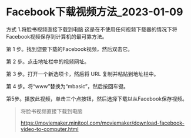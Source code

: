 # Facebook下载视频方法_2023-01-09

方式 1.将脸书视频直接下载到电脑
这是在不使用任何视频下载器的情况下将Facebook视频保存到计算机的最可靠方法。

第 1 步。找到您要下载的Facebook视频，然后双击它。

第 2 步。点击地址栏中的视频网址。

第 3 步。打开一个新选项卡，然后将 URL 复制并粘贴到地址栏中。

第 4 步。将“www”替换为“mbasic”，然后按回车键。

<!--会跳转到目标网页对应的Facebook移动页面-->
第5步。播放此视频，单击三个点按钮，然后选择下载以从Facebook保存视频。

<!--但是画质会比较低-->



> 将脸书视频直接下载到电脑
>
> https://moviemaker.minitool.com/moviemaker/download-facebook-video-to-computer.html